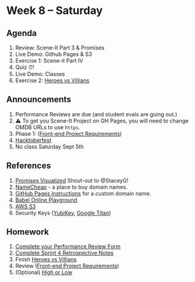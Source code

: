 # Week 8 – Saturday

## Agenda
1. Review: Scene-It Part 3 & Promises 
1. Live Demo: Github Pages & S3
1. Exercise 1: Scene-it Part IV 
1. Quiz ⏰!
1. Live Demo: Classes
1. Exercise 2: [Heroes vs Villians](../class/exercise2/README.md)


## Announcements
1. Performance Reviews are due (and student evals are going out.)
1. ⚠️ To get you Scene-It Project on GH Pages, you will need to change OMDB URLs to use `https`.
1. Phase 1: ([Front-end Project Requirements](../../../week9-10_Phase1Project/README.md))
1. [Hacktoberfest](https://hacktoberfest.digitalocean.com) 
1. No class Saturday Sept 5th 

## References
1. [Promises Visualized](https://dev.to/lydiahallie/javascript-visualized-promises-async-await-5gke) Shout-out to @StaceyG!
1. [NameCheap](https://www.namecheap.com/) - a place to buy domain names.
1. [GitHub Pages instructions](https://docs.github.com/en/github/working-with-github-pages/configuring-a-custom-domain-for-your-github-pages-site) for a custom domain name.
1. [Babel Online Playground](https://babeljs.io/repl)
1. [AWS S3](https://aws.amazon.com/s3/)
1. Security Keys ([YubiKey](https://www.yubico.com/), [Google Titan](https://store.google.com/us/product/titan_security_key))


## Homework
1. [Complete your Performance Review Form](https://share.hsforms.com/1hu0mhU7vRpScJXSTs7SY8g1id8k)
1. [Complete Sprint 4 Retrospective Notes](https://hackmd.io/_jWw8lWfT_Gx2UMLaMe7Ag)
1. Finish [Heroes vs Villians](../class/exercise2/README.md)
1. Review ([Front-end Project Requirements](../../../week9-10_Phase1Project/README.md))
1. (Optional) [High or Low](../homework/README.md)
